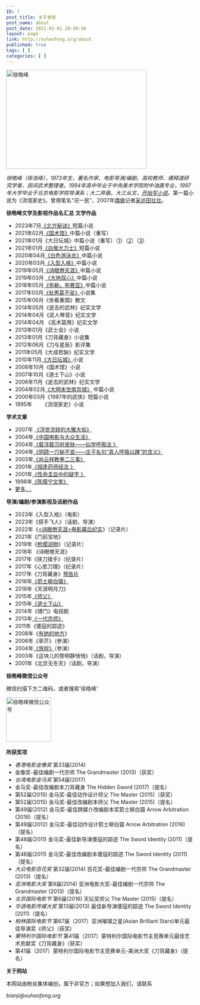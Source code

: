 ```yaml
---
ID: 7
post_title: 关于老徐
post_name: about
post_date: 2021-02-01 20:40:46
layout: page
link: http://xuhaofeng.org/about
published: true
tags: [ ]
categories: [ ]
---
```

<img class="wp-image-103 aligncenter" src="http://xuhaofeng.org/wp-content/uploads/2021/02/徐皓峰画像-300x212.jpg" alt="徐皓峰" width="377" height="266" />
<p class="blockParagraph-544a408c" data-key="74b9bca233f94affa687f3af429ff8dd"><span class="text-4505230f--TextH400-3033861f--textContentFamily-49a318e1"><span data-key="ff7d98b2b8454c7590b142f099500e95"><em data-slate-leaf="true">徐皓峰（徐浩峰），1973年生，著名作家、电影导演/编剧、高校教师、儒释道研究学者、民间武术整理者。1994年高中毕业于中央美术学院附中油画专业，1997年大学毕业于北京电影学院导演系；大二弃画，大三从文，</em></span><a class="link-a079aa82--primary-53a25e66--link-faf6c434" href="https://mp.weixin.qq.com/s/USsi76t6lF7prrI_72B5nQ" target="_blank" rel="noopener noreferrer" data-key="97cd3e04ddcd4669bb40d57afd2313d5"><span data-key="0318267803cb433eb87085f755627eb0"><em data-slate-leaf="true">开始写小说</em></span></a><span data-key="0318267803cb433eb87085f755627eb0"><em data-slate-leaf="true">。</em>第一篇小说为《流氓家史》。曾用笔名“况一民</span></span>”，2007年<a href="https://weread.qq.com/web/reader/07532cd07247956a0757428kecc32f3013eccbc87e4b62e">偶做</a>记者<a href="https://movie.douban.com/review/6462277/">采访田壮壮</a>。</p>
<p class="blockParagraph-544a408c" data-key="74b9bca233f94affa687f3af429ff8dd"><span class="text-4505230f--TextH400-3033861f--textContentFamily-49a318e1"><span data-key="601e634a1b57439da2b8c83131dcb5bf"><strong class="bold-3c254bd9" data-slate-leaf="true">徐皓峰文学及影视作品名汇总</strong> <strong class="bold-3c254bd9" data-slate-leaf="true">文学作品</strong> </span></span></p>

<ul>
 	<li>2023年7月<a href="https://wh.rednet.cn/m/content/646741/54/12840468.html">《北方秘诀》</a>短篇小说</li>
 	<li>2021年02月<a href="https://mp.weixin.qq.com/s/OeL5m-6Av2B1Kb1bc01rbw">《国术馆》</a>中篇小说（重写）</li>
 	<li data-key="20ee0ca994a441d0a47fa3454cf67204">2021年01月《大日坛城》中篇小说（重写）（<a href="https://mp.weixin.qq.com/s/L_oWXUdloIDAtHK2DurkCw">1</a>）（<a href="https://mp.weixin.qq.com/s/y7BcFjwM6F089BOSTrupAw">2</a>）（<a href="https://mp.weixin.qq.com/s/blDILbHg84ve7Z2XKX6INg">3</a>）</li>
 	<li data-key="20ee0ca994a441d0a47fa3454cf67204">2021年01月<a href="https://www.sohu.com/a/446790826_222496">《白俄大力士》</a>短篇小说</li>
 	<li data-key="20ee0ca994a441d0a47fa3454cf67204">2020年04月<a href="https://mp.weixin.qq.com/s/58G1P9FREtafkHbyQ26jkg">《白色游泳衣》</a>中篇小说</li>
 	<li class="blockParagraph-544a408c" data-key="20ee0ca994a441d0a47fa3454cf67204"><span class="text-4505230f--TextH400-3033861f--textContentFamily-49a318e1"><span data-key="601e634a1b57439da2b8c83131dcb5bf">2020年03月</span><a class="link-a079aa82--primary-53a25e66--link-faf6c434" href="http://www.fx361.com/page/2020/0312/6432114.shtml" target="_blank" rel="noopener noreferrer" data-key="fb7b95455a0349988ba8abfd914a4520"><span data-key="29884c14b8024d95afa69bf87f614ae4">《入型入格》</span></a><span data-key="bf3e7cd157fc4e5397b77bbcf0fa199a">中篇小说 </span></span></li>
 	<li class="blockParagraph-544a408c" data-key="20ee0ca994a441d0a47fa3454cf67204"><span class="text-4505230f--TextH400-3033861f--textContentFamily-49a318e1"><span data-key="bf3e7cd157fc4e5397b77bbcf0fa199a">2019年05月</span><a class="link-a079aa82--primary-53a25e66--link-faf6c434" href="https://mp.weixin.qq.com/s/QV-vjsWjBqHbS0fZWbk-xQ" target="_blank" rel="noopener noreferrer" data-key="b673666f8df842b98accfd7fb3955cd3"><span data-key="a7233347a7b14d38b03bbd7a3d5bd469">《诗眼倦天涯》</span></a><span data-key="246bc7e3235145e68f6bb63855fe0fb6">中篇小说 </span></span></li>
 	<li class="blockParagraph-544a408c" data-key="20ee0ca994a441d0a47fa3454cf67204"><span class="text-4505230f--TextH400-3033861f--textContentFamily-49a318e1"><span data-key="246bc7e3235145e68f6bb63855fe0fb6">2019年03月 </span><a class="link-a079aa82--primary-53a25e66--link-faf6c434" href="https://mp.weixin.qq.com/s/IpmTKOljR2GzeRT6UDX7gA" target="_blank" rel="noopener noreferrer" data-key="3912ff873d1b4f56b501afc275075354"><span data-key="e8a777d7792a468fb672df134524776b">《大地双心》</span></a><span data-key="c0b39880f23d4474ad711e75c191e70b">中篇小说 </span></span></li>
 	<li class="blockParagraph-544a408c" data-key="20ee0ca994a441d0a47fa3454cf67204"><span class="text-4505230f--TextH400-3033861f--textContentFamily-49a318e1"><span data-key="c0b39880f23d4474ad711e75c191e70b">2018年05月</span><a class="link-a079aa82--primary-53a25e66--link-faf6c434" href="http://www.chinawriter.com.cn/n1/2018/0920/c418958-30304751.html" target="_blank" rel="noopener noreferrer" data-key="18ec580155a4475781ccd5782dadb61f"><span data-key="c6add6a59086425bbbcfd34dad35efb3">《弥勒，弥赛亚》</span></a><span data-key="f301e5b38ba94487b03619545f49a92a">中篇小说 </span></span></li>
 	<li class="blockParagraph-544a408c" data-key="20ee0ca994a441d0a47fa3454cf67204"><span class="text-4505230f--TextH400-3033861f--textContentFamily-49a318e1"><span data-key="f301e5b38ba94487b03619545f49a92a">2017年03月</span><a class="link-a079aa82--primary-53a25e66--link-faf6c434" href="https://www.douban.com/group/topic/99451482/" target="_blank" rel="noopener noreferrer" data-key="49b4d49ce8e24d088c02ad584a37c66f"><span data-key="ab98089b71e240448d7b2d0253adf579">《处男葛不垒》</span></a><span data-key="e50b081702b24250a5f62ab93e7aada6">小说集 </span></span></li>
 	<li class="blockParagraph-544a408c" data-key="20ee0ca994a441d0a47fa3454cf67204"><span class="text-4505230f--TextH400-3033861f--textContentFamily-49a318e1"><span data-key="e50b081702b24250a5f62ab93e7aada6">2015年06月《坐看重围》散文 </span></span></li>
 	<li class="blockParagraph-544a408c" data-key="20ee0ca994a441d0a47fa3454cf67204"><span class="text-4505230f--TextH400-3033861f--textContentFamily-49a318e1"><span data-key="e50b081702b24250a5f62ab93e7aada6">2014年05月《逝去的武林》纪实文学 </span></span></li>
 	<li class="blockParagraph-544a408c" data-key="20ee0ca994a441d0a47fa3454cf67204"><span class="text-4505230f--TextH400-3033861f--textContentFamily-49a318e1"><span data-key="e50b081702b24250a5f62ab93e7aada6">2014年04月《武人琴音》纪实文学 </span></span></li>
 	<li class="blockParagraph-544a408c" data-key="20ee0ca994a441d0a47fa3454cf67204"><span class="text-4505230f--TextH400-3033861f--textContentFamily-49a318e1"><span data-key="e50b081702b24250a5f62ab93e7aada6">2014年04月 《高术莫用》纪实文学 </span></span></li>
 	<li class="blockParagraph-544a408c" data-key="20ee0ca994a441d0a47fa3454cf67204"><span class="text-4505230f--TextH400-3033861f--textContentFamily-49a318e1"><span data-key="e50b081702b24250a5f62ab93e7aada6">2013年01月《武士会》小说 </span></span></li>
 	<li class="blockParagraph-544a408c" data-key="20ee0ca994a441d0a47fa3454cf67204"><span class="text-4505230f--TextH400-3033861f--textContentFamily-49a318e1"><span data-key="e50b081702b24250a5f62ab93e7aada6">2013年01月《刀背藏身》小说集 </span></span></li>
 	<li class="blockParagraph-544a408c" data-key="20ee0ca994a441d0a47fa3454cf67204"><span class="text-4505230f--TextH400-3033861f--textContentFamily-49a318e1"><span data-key="e50b081702b24250a5f62ab93e7aada6">2012年06月《刀与星辰》影评集 </span></span></li>
 	<li class="blockParagraph-544a408c" data-key="20ee0ca994a441d0a47fa3454cf67204"><span class="text-4505230f--TextH400-3033861f--textContentFamily-49a318e1"><span data-key="e50b081702b24250a5f62ab93e7aada6">2011年05月《大成若缺》纪实文学 </span></span></li>
 	<li class="blockParagraph-544a408c" data-key="20ee0ca994a441d0a47fa3454cf67204"><span class="text-4505230f--TextH400-3033861f--textContentFamily-49a318e1"><span data-key="e50b081702b24250a5f62ab93e7aada6">2010年11月</span><a class="link-a079aa82--primary-53a25e66--link-faf6c434" href="http://m.yuedu.163.com/reader/book/a9b52edd52f44d13b08fe88da6200e0d_4" target="_blank" rel="noopener noreferrer" data-key="b816b0364dab449f974b6a1f4166b1ca"><span data-key="b4a05160a051480c997abcebedbf6734">《大日坛城》</span></a><span data-key="76a20e0cac2243ddb716926fce18ef48">小说 </span></span></li>
 	<li class="blockParagraph-544a408c" data-key="20ee0ca994a441d0a47fa3454cf67204"><span class="text-4505230f--TextH400-3033861f--textContentFamily-49a318e1"><span data-key="76a20e0cac2243ddb716926fce18ef48">2008年10月《国术馆》小说 </span></span></li>
 	<li class="blockParagraph-544a408c" data-key="20ee0ca994a441d0a47fa3454cf67204"><span class="text-4505230f--TextH400-3033861f--textContentFamily-49a318e1"><span data-key="76a20e0cac2243ddb716926fce18ef48">2007年10月《道士下山》小说 </span></span></li>
 	<li class="blockParagraph-544a408c" data-key="20ee0ca994a441d0a47fa3454cf67204"><span class="text-4505230f--TextH400-3033861f--textContentFamily-49a318e1"><span data-key="76a20e0cac2243ddb716926fce18ef48">2006年11月《逝去的武林》纪实文学 </span></span></li>
 	<li class="blockParagraph-544a408c" data-key="20ee0ca994a441d0a47fa3454cf67204"><span class="text-4505230f--TextH400-3033861f--textContentFamily-49a318e1"><span data-key="76a20e0cac2243ddb716926fce18ef48">2004年02月</span><a class="link-a079aa82--primary-53a25e66--link-faf6c434" href="https://www.douban.com/doulist/43318001/" target="_blank" rel="noopener noreferrer" data-key="9ca3cb1e55bd4168b8b250cb115c9bdb"><span data-key="ac1e8209a048497eb305402c6348464c">《大明末世南京城》</span></a><span data-key="c27dd7e7ca284b37997f7dd88a751ba9"> 中篇小说</span></span></li>
 	<li data-key="20ee0ca994a441d0a47fa3454cf67204">2000年03月《1987年的武侠》短篇小说</li>
 	<li data-key="20ee0ca994a441d0a47fa3454cf67204">1995年       《流氓家史》小说</li>
</ul>
<p class="blockParagraph-544a408c" data-key="01de21d3376844af9919ec07fde6bc42"><span class="text-4505230f--TextH400-3033861f--textContentFamily-49a318e1"><span data-key="b0bfa5bead714322bf2bd40075916b17"><strong class="bold-3c254bd9" data-slate-leaf="true">学术文章</strong> </span></span></p>

<ul>
 	<li class="blockParagraph-544a408c" data-key="01de21d3376844af9919ec07fde6bc42"><span class="text-4505230f--TextH400-3033861f--textContentFamily-49a318e1"><span data-key="b0bfa5bead714322bf2bd40075916b17">2007年 </span><a class="link-a079aa82--primary-53a25e66--link-faf6c434" href="https://www.ixueshu.com/document/8b060cde8646e68d318947a18e7f9386.html" target="_blank" rel="noopener noreferrer" data-key="c1ba4350ab904602a9c421db7ec950d1"><span data-key="c8b4263c7c0c4938b590afb37d56a4ed">《浮世流转的大雅大俗》</span></a> </span></li>
 	<li class="blockParagraph-544a408c" data-key="01de21d3376844af9919ec07fde6bc42"><span class="text-4505230f--TextH400-3033861f--textContentFamily-49a318e1"><span data-key="7e91c1f5c551420fba01aca57395e09f">2004年</span><a class="link-a079aa82--primary-53a25e66--link-faf6c434" href="https://www.ixueshu.com/document/7d3ef7921d61450e318947a18e7f9386.html" target="_blank" rel="noopener noreferrer" data-key="30dc781acc23468b8da18462c70a7aa3"><span data-key="4512ab9f38444d35af6017ebeb11bbb4">《中国电影与大众生活》</span></a> </span></li>
 	<li class="blockParagraph-544a408c" data-key="01de21d3376844af9919ec07fde6bc42"><span class="text-4505230f--TextH400-3033861f--textContentFamily-49a318e1"><span data-key="12d1767cca294d64af4077dc99c0af6b">2004年</span><a class="link-a079aa82--primary-53a25e66--link-faf6c434" href="http://xueshu.baidu.com/usercenter/paper/show?paperid=43aa17b253dc65f69b6e9eefbb33f36a&amp;site=xueshu_se" target="_blank" rel="noopener noreferrer" data-key="a190f886a4884b4ebc354cab0ed226ca"><span data-key="60678ab69ba24919bbf3eb31900973b3">《载浮载沉听皮肤——仙学呼吸法 》</span></a> </span></li>
 	<li class="blockParagraph-544a408c" data-key="01de21d3376844af9919ec07fde6bc42"><span class="text-4505230f--TextH400-3033861f--textContentFamily-49a318e1"><span data-key="b79449e4677044459990c022102c8a07">2004年</span><a class="link-a079aa82--primary-53a25e66--link-faf6c434" href="https://www.ixueshu.com/document/1f90488d1293a100318947a18e7f9386.html" target="_blank" rel="noopener noreferrer" data-key="3af7dfaa4e9a4c749499e2e9c9592732"><span data-key="7f0a1c97968641f9aab0cbafe59e86d1">《阴跷一穴秘不宣——庄子名句“真人呼吸以踵”的含义》</span></a> </span></li>
 	<li class="blockParagraph-544a408c" data-key="01de21d3376844af9919ec07fde6bc42"><span class="text-4505230f--TextH400-3033861f--textContentFamily-49a318e1"><span data-key="74eb1997233f4179a10026f2e6208d4e">2003年</span><a class="link-a079aa82--primary-53a25e66--link-faf6c434" href="https://wenku.baidu.com/view/1ca8f12b453610661ed9f495.html" target="_blank" rel="noopener noreferrer" data-key="dbade665be1d4a05b4f2c04459119a20"><span data-key="ef153978ea9a422d9b7a79e147a09ae1">《尚云祥教拳二三事》</span></a> </span></li>
 	<li class="blockParagraph-544a408c" data-key="01de21d3376844af9919ec07fde6bc42"><span class="text-4505230f--TextH400-3033861f--textContentFamily-49a318e1"><span data-key="664d772051374bb788caa6acd36d3973">2001年</span><a class="link-a079aa82--primary-53a25e66--link-faf6c434" href="https://www.douban.com/group/topic/5781625/" target="_blank" rel="noopener noreferrer" data-key="4178094693664d52ab44f5854d2c9603"><span data-key="33355fb1461942c3858a1b8857f72b44">《相逢药师经法 》</span></a> </span></li>
 	<li class="blockParagraph-544a408c" data-key="01de21d3376844af9919ec07fde6bc42"><span class="text-4505230f--TextH400-3033861f--textContentFamily-49a318e1"><span data-key="e81a1b8472714ba8a3a1e94ad62fa863">2001年</span><a class="link-a079aa82--primary-53a25e66--link-faf6c434" href="http://www.360doc.com/content/16/1222/17/33842124_616863493.shtml" target="_blank" rel="noopener noreferrer" data-key="9f588abee70c4567bd6b95ecf13218cf"><span data-key="c831d1e2efbd445386755fc8fd267db0">《性命圭旨中的疑字 》</span></a> </span></li>
 	<li class="blockParagraph-544a408c" data-key="01de21d3376844af9919ec07fde6bc42"><span class="text-4505230f--TextH400-3033861f--textContentFamily-49a318e1"><span data-key="62142438cbc74b7097a5afe822bc8108">1998年</span><a class="link-a079aa82--primary-53a25e66--link-faf6c434" href="http://blog.sina.com.cn/s/blog_5060f5410102weh0.html" target="_blank" rel="noopener noreferrer" data-key="d2546b7b95904634acb1b86159ea927f"><span data-key="4fa9c90785ee4c528dee13f5644822f9">《陈撄宁文笔》</span></a></span></li>
 	<li class="blockParagraph-544a408c" data-key="01de21d3376844af9919ec07fde6bc42"><span class="text-4505230f--TextH400-3033861f--textContentFamily-49a318e1"> <a class="link-a079aa82--primary-53a25e66--link-faf6c434" href="http://xueshu.baidu.com/s?wd=%E5%BE%90%E7%9A%93%E5%B3%B0" target="_blank" rel="noopener noreferrer" data-key="207d5f971891430bb1fda7560fdc886b"><span data-key="5cedca29aac84ca2bc26ffd8ad4703c6">更多....</span></a><span data-key="76f9168040f54935b511f91188966883">​</span></span></li>
</ul>
<p class="blockParagraph-544a408c" data-key="adcae17bd03245529ff62a140d94bef4"><span class="text-4505230f--TextH400-3033861f--textContentFamily-49a318e1"><span data-key="9426165d2b32455eac754ee018f56610"> <strong class="bold-3c254bd9" data-slate-leaf="true">导演/编剧/参演影视及话剧作品</strong> </span></span></p>

<ul>
 	<li>2023年《入型入格》（电影）</li>
 	<li>2023年《搭手飞人》（话剧，导演）</li>
 	<li>2022年《<a href="https://www.bilibili.com/bangumi/play/ss41839">&lt;诗眼倦天涯&gt;电影幕后纪实</a>》（记录片）</li>
 	<li data-key="adcae17bd03245529ff62a140d94bef4">2021年《门前宝地》</li>
 	<li data-key="adcae17bd03245529ff62a140d94bef4">2019年《<a href="https://www.bilibili.com/bangumi/play/ep425995">枪缨润物</a>》（记录片）</li>
 	<li class="blockParagraph-544a408c" data-key="adcae17bd03245529ff62a140d94bef4"><span class="text-4505230f--TextH400-3033861f--textContentFamily-49a318e1"><span data-key="9426165d2b32455eac754ee018f56610">2018年 《诗眼倦天涯》 </span></span></li>
 	<li class="blockParagraph-544a408c" data-key="adcae17bd03245529ff62a140d94bef4"><span class="text-4505230f--TextH400-3033861f--textContentFamily-49a318e1"><span data-key="9426165d2b32455eac754ee018f56610">2017年《挟刀揉手》（纪录片） </span></span></li>
 	<li class="blockParagraph-544a408c" data-key="adcae17bd03245529ff62a140d94bef4"><span class="text-4505230f--TextH400-3033861f--textContentFamily-49a318e1"><span data-key="9426165d2b32455eac754ee018f56610">2017年《心思刀理》（纪录片） </span></span></li>
 	<li class="blockParagraph-544a408c" data-key="adcae17bd03245529ff62a140d94bef4"><span class="text-4505230f--TextH400-3033861f--textContentFamily-49a318e1"><span data-key="9426165d2b32455eac754ee018f56610">2017年《刀背藏身》</span><a class="link-a079aa82--primary-53a25e66--link-faf6c434" href="https://v.qq.com/x/cover/gl4biyhysriv43f.html?" target="_blank" rel="noopener noreferrer" data-key="8ad9e6c9c0b948488af076eace5309d7"><span data-key="1d3186da31524ac89a50adbc012db5c1">预告片</span></a> </span></li>
 	<li class="blockParagraph-544a408c" data-key="adcae17bd03245529ff62a140d94bef4"><span class="text-4505230f--TextH400-3033861f--textContentFamily-49a318e1"><span data-key="a1edb31333ab42f79576d6fccac728c8">2016年</span><a class="link-a079aa82--primary-53a25e66--link-faf6c434" href="https://v.qq.com/x/cover/0laopjqczo79rh4/q00205hdbqs.html?" target="_blank" rel="noopener noreferrer" data-key="a4b95b804bf048f9b108fbdc594f6d8d"><span data-key="e8dee2e5d4f84caebfad070e0fdf8a5b">《箭士柳白猿》</span></a> </span></li>
 	<li class="blockParagraph-544a408c" data-key="adcae17bd03245529ff62a140d94bef4"><span class="text-4505230f--TextH400-3033861f--textContentFamily-49a318e1"><span data-key="0a978ca656f54a44a3f973110b29a97b">2016年《天涯明月刀》 </span></span></li>
 	<li class="blockParagraph-544a408c" data-key="adcae17bd03245529ff62a140d94bef4"><span class="text-4505230f--TextH400-3033861f--textContentFamily-49a318e1"><span data-key="0a978ca656f54a44a3f973110b29a97b">2015年</span><a class="link-a079aa82--primary-53a25e66--link-faf6c434" href="https://v.youku.com/v_show/id_XMTQ0NDY5ODA3Ng" target="_blank" rel="noopener noreferrer" data-key="2c0371e165b047c48a158ecfc3e0cebd"><span data-key="f89bb4485a754a2592074d55a8e082b9">《师父》</span></a> </span></li>
 	<li class="blockParagraph-544a408c" data-key="adcae17bd03245529ff62a140d94bef4"><span class="text-4505230f--TextH400-3033861f--textContentFamily-49a318e1"><span data-key="309567f2e17c4a908655056561096f70">2015年</span><a class="link-a079aa82--primary-53a25e66--link-faf6c434" href="https://www.iqiyi.com/v_19rrntfzyc.html" target="_blank" rel="noopener noreferrer" data-key="cb288e787ccf46cd8fd44fa72e5420a4"><span data-key="9eeade6752b444ba80e6419752378d1c">《道士下山》</span></a> </span></li>
 	<li class="blockParagraph-544a408c" data-key="adcae17bd03245529ff62a140d94bef4"><span class="text-4505230f--TextH400-3033861f--textContentFamily-49a318e1"><span data-key="61d011b58bda4c14952ce400676be3b9">2014年《镖门》电视剧 </span></span></li>
 	<li class="blockParagraph-544a408c" data-key="adcae17bd03245529ff62a140d94bef4"><span class="text-4505230f--TextH400-3033861f--textContentFamily-49a318e1"><span data-key="61d011b58bda4c14952ce400676be3b9">2013年</span><a class="link-a079aa82--primary-53a25e66--link-faf6c434" href="https://v.qq.com/x/cover/cqa1l6fj5d49fvw.html?" target="_blank" rel="noopener noreferrer" data-key="70367fdf48f3466a80e139cf77b10c63"><span data-key="012e169a08be4430b5fe4a6be5871178">《一代宗师》</span></a> </span></li>
 	<li class="blockParagraph-544a408c" data-key="adcae17bd03245529ff62a140d94bef4"><span class="text-4505230f--TextH400-3033861f--textContentFamily-49a318e1"><span data-key="49b191187bfe4d71827e06c97cf85604">2011年《倭寇的踪迹》</span></span></li>
 	<li data-key="adcae17bd03245529ff62a140d94bef4">2008年《<a href="https://v.qq.com/x/cover/aq0wcb6tvccaxyt.html">有她的地方</a>》</li>
 	<li class="blockParagraph-544a408c" data-key="adcae17bd03245529ff62a140d94bef4"><span class="text-4505230f--TextH400-3033861f--textContentFamily-49a318e1"><span data-key="49b191187bfe4d71827e06c97cf85604">2006年《草芥》（参演） </span></span></li>
 	<li class="blockParagraph-544a408c" data-key="adcae17bd03245529ff62a140d94bef4"><span class="text-4505230f--TextH400-3033861f--textContentFamily-49a318e1"><span data-key="49b191187bfe4d71827e06c97cf85604">2004年</span><a class="link-a079aa82--primary-53a25e66--link-faf6c434" href="https://v.qq.com/x/cover/9fjfbyiklyw4ndl.html?" target="_blank" rel="noopener noreferrer" data-key="f872a18cc44a401fb6eb0662156a94a2"><span data-key="f929df0cab4943cd9f0f97b3bea31a5b">《旅程》</span></a><span data-key="c343d0e6bf6c452e8942a42a5b17b0d5">（参演）</span></span></li>
 	<li data-key="adcae17bd03245529ff62a140d94bef4">2003年《这块儿的黎明静悄悄》（话剧，导演）</li>
 	<li data-key="adcae17bd03245529ff62a140d94bef4">2001年《北京无冬天》（话剧，导演）</li>
</ul>
<p class="blockParagraph-544a408c" data-key="d9159f811c1b4b23ae68bafa67e95f6d"><span class="text-4505230f--TextH400-3033861f--textContentFamily-49a318e1"><span data-key="823bf0903d81474f8655f20725ce73af"><strong class="bold-3c254bd9" data-slate-leaf="true">徐皓峰</strong></span><span data-key="5dc674020c9e41788004c25c64effc82"><strong class="bold-3c254bd9" data-slate-leaf="true">微信公众号</strong></span> </span></p>
<p class="blockParagraph-544a408c" data-key="d9159f811c1b4b23ae68bafa67e95f6d"><span class="text-4505230f--TextH400-3033861f--textContentFamily-49a318e1"><span data-key="c42cdb8395fd46c3916ebbfc40c41aec">微信扫描下方二维码，或者搜索'徐皓峰'</span></span></p>
<p class="blockParagraph-544a408c" data-key="d9159f811c1b4b23ae68bafa67e95f6d"><span class="text-4505230f--TextH400-3033861f--textContentFamily-49a318e1"><span data-key="623c1a9fe4944cbb9a58201ac802e9ea"><img class="size-full wp-image-16 aligncenter" src="http://xuhaofeng.org/wp-content/uploads/2021/02/徐皓峰微信.jpg" alt="徐皓峰微信公众号" width="120" height="120" />​</span></span></p>
<p class="blockParagraph-544a408c" data-key="8204a371a01640abad6f12c229ad7a58"><span class="text-4505230f--TextH400-3033861f--textContentFamily-49a318e1"><span data-key="a86d31a396fc4a008adb4bd9e1a21120"><strong class="bold-3c254bd9" data-slate-leaf="true">所获奖项</strong></span></span></p>

<ul>
 	<li class="blockParagraph-544a408c" data-key="973be7e0c19e4225b43d57383e092982"><span class="text-4505230f--TextH400-3033861f--textContentFamily-49a318e1"><span data-key="c979ac9fe21b4e49b81d1d56f19546b6"><em data-slate-leaf="true">香港电影金像奖</em> 第33届(2014) </span></span></li>
 	<li class="blockParagraph-544a408c" data-key="973be7e0c19e4225b43d57383e092982"><span class="text-4505230f--TextH400-3033861f--textContentFamily-49a318e1"><span data-key="c979ac9fe21b4e49b81d1d56f19546b6">金像奖-最佳编剧一代宗师 The Grandmaster (2013)（获奖）</span></span></li>
 	<li class="blockParagraph-544a408c" data-key="cd4ccbf902ee4062866295335aecfc2b"><span class="text-4505230f--TextH400-3033861f--textContentFamily-49a318e1"><span data-key="ef3f7cc691bd4682a5eff0efea7e531b"><em data-slate-leaf="true">台湾电影金马奖</em> 第54届(2017) </span></span></li>
 	<li class="blockParagraph-544a408c" data-key="cd4ccbf902ee4062866295335aecfc2b"><span class="text-4505230f--TextH400-3033861f--textContentFamily-49a318e1"><span data-key="ef3f7cc691bd4682a5eff0efea7e531b">金马奖-最佳改编剧本刀背藏身 The Hidden Sword (2017)（提名） </span></span></li>
 	<li class="blockParagraph-544a408c" data-key="cd4ccbf902ee4062866295335aecfc2b"><span class="text-4505230f--TextH400-3033861f--textContentFamily-49a318e1"><span data-key="ef3f7cc691bd4682a5eff0efea7e531b">第52届(2015) 金马奖-最佳动作设计师父 The Master (2015)（获奖） </span></span></li>
 	<li class="blockParagraph-544a408c" data-key="cd4ccbf902ee4062866295335aecfc2b"><span class="text-4505230f--TextH400-3033861f--textContentFamily-49a318e1"><span data-key="ef3f7cc691bd4682a5eff0efea7e531b">第52届(2015) 金马奖-最佳改编剧本师父 The Master (2015)（提名） </span></span></li>
 	<li class="blockParagraph-544a408c" data-key="cd4ccbf902ee4062866295335aecfc2b"><span class="text-4505230f--TextH400-3033861f--textContentFamily-49a318e1"><span data-key="ef3f7cc691bd4682a5eff0efea7e531b">第49届(2012) 金马奖-最佳跨媒介改编剧本奖箭士柳白猿 Arrow Arbitration (2016)（提名） </span></span></li>
 	<li class="blockParagraph-544a408c" data-key="cd4ccbf902ee4062866295335aecfc2b"><span class="text-4505230f--TextH400-3033861f--textContentFamily-49a318e1"><span data-key="ef3f7cc691bd4682a5eff0efea7e531b">第49届(2012) 金马奖-最佳动作设计箭士柳白猿 Arrow Arbitration (2016)（提名） </span></span></li>
 	<li class="blockParagraph-544a408c" data-key="cd4ccbf902ee4062866295335aecfc2b"><span class="text-4505230f--TextH400-3033861f--textContentFamily-49a318e1"><span data-key="ef3f7cc691bd4682a5eff0efea7e531b">第48届(2011) 金马奖-最佳新导演倭寇的踪迹 The Sword Identity (2011)（提名） </span></span></li>
 	<li class="blockParagraph-544a408c" data-key="cd4ccbf902ee4062866295335aecfc2b"><span class="text-4505230f--TextH400-3033861f--textContentFamily-49a318e1"><span data-key="ef3f7cc691bd4682a5eff0efea7e531b">第48届(2011) 金马奖-最佳改编剧本倭寇的踪迹 The Sword Identity (2011)（提名）</span></span></li>
 	<li class="blockParagraph-544a408c" data-key="8a19743a8e5547d2895623323b079c9b"><span class="text-4505230f--TextH400-3033861f--textContentFamily-49a318e1"><span data-key="d32f0a6f3be7487487b39695e29e04de"><em data-slate-leaf="true">大众电影百花奖</em> 第32届(2014) 百花奖-最佳编剧一代宗师 The Grandmaster (2013)（提名）</span></span></li>
 	<li class="blockParagraph-544a408c" data-key="48f3ed6ed58d4ea283f302e9fa1376d1"><span class="text-4505230f--TextH400-3033861f--textContentFamily-49a318e1"><span data-key="276fbf8ba8494fe3ab1572846152dc10"><em data-slate-leaf="true">亚洲电影大奖</em> 第8届(2014) 亚洲电影大奖-最佳编剧一代宗师 The Grandmaster (2013)（提名）</span></span></li>
 	<li class="blockParagraph-544a408c" data-key="3b28154b433d440599fbd72c20f2f720"><span class="text-4505230f--TextH400-3033861f--textContentFamily-49a318e1"><span data-key="9816dffc2d044eff9ea1f72db3650a7f"><em data-slate-leaf="true">北京国际电影节</em> 第6届(2016) 天坛奖师父 The Master (2015)（提名）</span></span></li>
 	<li class="blockParagraph-544a408c" data-key="e6263314f983429b918e819fad8984e6"><span class="text-4505230f--TextH400-3033861f--textContentFamily-49a318e1"><span data-key="a2e70ed7fa6b467da5745354c9cb1c4a"><em data-slate-leaf="true">华语电影传媒大奖</em> 第13届(2013) 最佳新导演倭寇的踪迹 The Sword Identity (2011)（提名）</span></span></li>
 	<li class="blockParagraph-544a408c" data-key="32dbc1384bc9426983735f1237bd0749"><span class="text-4505230f--TextH400-3033861f--textContentFamily-49a318e1"><span data-key="710136f87001435f994073c32de87876"><em data-slate-leaf="true">柏林国际电影节</em> 第67届（2017）亚洲璀璨之星(Asian Brilliant Stars)单元最佳导演奖《师父》（获奖)</span></span></li>
 	<li class="blockParagraph-544a408c" data-key="5447f7983af2494393a9af267d571827"><span class="text-4505230f--TextH400-3033861f--textContentFamily-49a318e1"><span data-key="03b673f7ac9c455eac7c018e9eb1119f"><em data-slate-leaf="true">蒙特利尔国际电影节</em> 第41届（2017）蒙特利尔国际电影节主竞赛单元最佳艺术贡献奖《刀背藏身》（获奖） </span></span></li>
 	<li class="blockParagraph-544a408c" data-key="5447f7983af2494393a9af267d571827"><span class="text-4505230f--TextH400-3033861f--textContentFamily-49a318e1"><span data-key="03b673f7ac9c455eac7c018e9eb1119f">第41届（2017）蒙特利尔国际电影节主竞赛单元-美洲大奖《刀背藏身》（提名） </span></span></li>
</ul>
<p class="blockParagraph-544a408c" data-key="e35ceea8cf4941639957f67c956deda7"><span class="text-4505230f--TextH400-3033861f--textContentFamily-49a318e1"><span data-key="1f9f8f03cb784fcc9580aadf904a568f"><strong class="bold-3c254bd9" data-slate-leaf="true">关于网站</strong></span></span></p>
<p data-key="f87a10f7e1204bd2a46492fe325d6ee1">本网站由粉丝集体编创，属于非官方；如果想加入我们，请联系</p>
<p class="blockParagraph-544a408c" data-key="f87a10f7e1204bd2a46492fe325d6ee1"><span class="text-4505230f--TextH400-3033861f--textContentFamily-49a318e1"><span data-key="f7c41a6175cd4b649e5204eb20921c13"><em data-slate-leaf="true">bianji@xuhaofeng.org</em></span></span></p>
